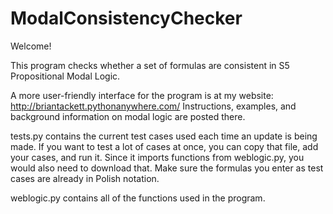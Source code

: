 # ModalConsistencyChecker

Welcome!

This program checks whether a set of formulas are consistent in S5 Propositional Modal Logic. 

A more user-friendly interface for the program is at my website: http://briantackett.pythonanywhere.com/  Instructions, examples, and background information on modal logic are posted there.

tests.py contains the current test cases used each time an update is being made.  If you want to test a lot of cases at once, you can copy that file, add your cases, and run it.  Since it imports functions from weblogic.py, you would also need to download that.  Make sure the formulas you enter as test cases are already in Polish notation.

weblogic.py contains all of the functions used in the program.



